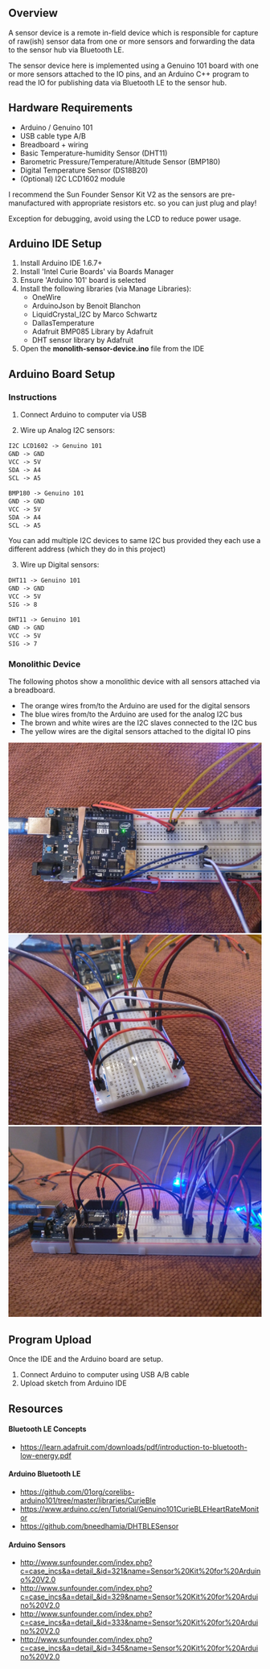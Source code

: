 ## Overview

A sensor device is a remote in-field device which is responsible for capture of raw(ish) sensor data from one or more sensors and forwarding the data to the sensor hub via Bluetooth LE.

The sensor device here is implemented using a Genuino 101 board with one or more sensors attached to the IO pins, and an Arduino C++ program to read the IO for publishing data via Bluetooth LE to the sensor hub.

## Hardware Requirements
  - Arduino / Genuino 101
  - USB cable type A/B
  - Breadboard + wiring
  - Basic Temperature-humidity Sensor (DHT11)
  - Barometric Pressure/Temperature/Altitude Sensor (BMP180)
  - Digital Temperature Sensor (DS18B20)
  - (Optional) I2C LCD1602 module

I recommend the Sun Founder Sensor Kit V2 as the sensors are pre-manufactured with appropriate resistors etc. so you can just plug and play!

Exception for debugging, avoid using the LCD to reduce power usage.

## Arduino IDE Setup
1. Install Arduino IDE 1.6.7+
2. Install 'Intel Curie Boards' via Boards Manager
3. Ensure 'Arduino 101' board is selected
4. Install the following libraries (via Manage Libraries):
   - OneWire
   - ArduinoJson by Benoit Blanchon
   - LiquidCrystal_I2C by Marco Schwartz
   - DallasTemperature
   - Adafruit BMP085 Library by Adafruit
   - DHT sensor library by Adafruit
5. Open the **monolith-sensor-device.ino** file from the IDE

## Arduino Board Setup
### Instructions
1) Connect Arduino to computer via USB

2) Wire up Analog I2C sensors:
```
I2C LCD1602 -> Genuino 101
GND -> GND
VCC -> 5V
SDA -> A4
SCL -> A5
```
```
BMP180 -> Genuino 101
GND -> GND
VCC -> 5V
SDA -> A4
SCL -> A5
```
You can add multiple I2C devices to same I2C bus provided they each use a different address (which they do in this project)

3) Wire up Digital sensors:
```
DHT11 -> Genuino 101
GND -> GND
VCC -> 5V
SIG -> 8
```
```
DHT11 -> Genuino 101
GND -> GND
VCC -> 5V
SIG -> 7
```

### Monolithic Device
The following photos show a monolithic device with all sensors attached via a breadboard.
  - The orange wires from/to the Arduino are used for the digital sensors
  - The blue wires from/to the Arduino are used for the analog I2C bus
  - The brown and white wires are the I2C slaves connected to the I2C bus
  - The yellow wires are the digital sensors attached to the digital IO pins

![Top View](https://raw.githubusercontent.com/spiritedtechie/sensor-fun/master/sensor-devices/images/top-view.jpg)
![Side View 1](https://raw.githubusercontent.com/spiritedtechie/sensor-fun/master/sensor-devices/images/side-view-1.jpg)
![Side View 2](https://raw.githubusercontent.com/spiritedtechie/sensor-fun/master/sensor-devices/images/side-view-2.jpg)

## Program Upload
Once the IDE and the Arduino board are setup.

1. Connect Arduino to computer using USB A/B cable
2. Upload sketch from Arduino IDE

## Resources
#### Bluetooth LE Concepts
* https://learn.adafruit.com/downloads/pdf/introduction-to-bluetooth-low-energy.pdf

#### Arduino Bluetooth LE
* https://github.com/01org/corelibs-arduino101/tree/master/libraries/CurieBle
* https://www.arduino.cc/en/Tutorial/Genuino101CurieBLEHeartRateMonitor
* https://github.com/bneedhamia/DHTBLESensor

#### Arduino Sensors
* http://www.sunfounder.com/index.php?c=case_incs&a=detail_&id=321&name=Sensor%20Kit%20for%20Arduino%20V2.0
* http://www.sunfounder.com/index.php?c=case_incs&a=detail_&id=329&name=Sensor%20Kit%20for%20Arduino%20V2.0
* http://www.sunfounder.com/index.php?c=case_incs&a=detail_&id=333&name=Sensor%20Kit%20for%20Arduino%20V2.0
* http://www.sunfounder.com/index.php?c=case_incs&a=detail_&id=345&name=Sensor%20Kit%20for%20Arduino%20V2.0
